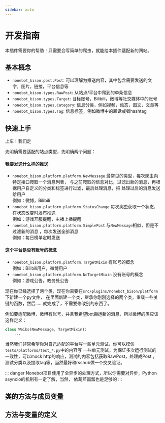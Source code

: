 ```yaml
---
sidebar: auto
---
```

# 开发指南
本插件需要你的帮助！只需要会写简单的爬虫，就能给本插件适配新的网站。

## 基本概念
* `nonebot_bison.post.Post`: 可以理解为推送内容，其中包含需要发送的文字，图片，链接，平台信息等
* `nonebot_bison.types.RawPost`: 从站点/平台中爬到的单条信息
* `nonebot_bison.types.Target`: 目标账号，Bilibili，微博等社交媒体中的账号
* `nonebot_bison.types.Category`: 信息分类，例如视频，动态，图文，文章等
* `nonebot_bison.types.Tag`: 信息标签，例如微博中的超话或者hashtag

## 快速上手
上车！我们走

先明确需要适配的站点类型，先明确两个问题：
#### 我要发送什么样的推送
* `nonebot_bison.platform.platform.NewMessage` 最常见的类型，每次爬虫向特定接口爬取一个消息列表，
    与之前爬取的信息对比，过滤出新的消息，再根据用户自定义的分类和标签进行过滤，最后处理消息，把
    处理过后的消息发送给用户  
    例如：微博，Bilibili
* `nonebot_bison.platform.platform.StatusChange` 每次爬虫获取一个状态，在状态改变时发布推送  
    例如：游戏开服提醒，主播上播提醒
* `nonebot_bison.platform.platform.SimplePost` 与`NewMessage`相似，但是不过滤新的消息
    ，每次发送全部消息  
    例如：每日榜单定时发送
#### 这个平台是否有账号的概念
* `nonebot_bison.platform.platform.TargetMixin` 有账号的概念  
    例如：Bilibili用户，微博用户
* `nonebot_bison.platform.platform.NoTargetMixin` 没有账号的概念  
    例如：游戏公告，教务处公告

现在你已经选择了两个类，现在你需要在`src/plugins/nonebot_bison/platform`下新建一个py文件，
在里面新建一个类，继承你刚刚选择的两个类，重载一些关键的函数，然后……就完成了，不需要修改别的东西了。

例如要适配微博，微博有账号，并且我希望bot搬运新的消息，所以微博的类应该这样定义：
```python
class Weibo(NewMessage, TargetMixin):
    ...
```

当然我们非常希望你对自己适配的平台写一些单元测试，你可以模仿`tests/platforms/test_*.py`中的内容写
一些单元测试。为保证多次运行测试的一致性，可以mock http的响应，测试的内容包括获取RawPost，处理成Post
，测试分类以及提取tag等，当然最好和rsshub做一个交叉验证。

::: danger
Nonebot项目使用了全异步的处理方式，所以你需要对异步，Python asyncio的机制有一定了解，当然，
依葫芦画瓢也是足够的
:::

## 类的方法与成员变量
## 方法与变量的定义
